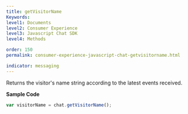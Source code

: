 ```yaml
---
title: getVisitorName
Keywords:
level1: Documents
level2: Consumer Experience
level3: Javascript Chat SDK
level4: Methods

order: 150
permalink: consumer-experience-javascript-chat-getvisitorname.html

indicator: messaging
---
```


Returns the visitor's name string according to the latest events received.

**Sample Code**

```javascript
var visitorName = chat.getVisitorName();
```
